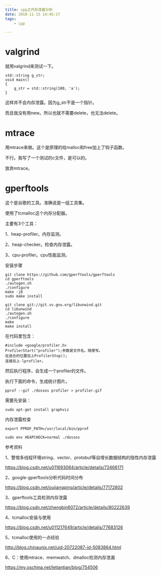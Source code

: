 ```yaml
---
title: cpp之内存泄露分析
date: 2018-11-15 14:45:17
tags:
	- cpp

---
```




# valgrind

就用valgrind来测试一下。

```
std::string g_str;
void main()
{
    g_str = std::string(100, 'a');
}
```

这样并不会内存泄露。因为g_str不是一个指针。

而且我没有用new。所以也就不需要delete，也无法delete。

# mtrace

用mtrace来做。这个是原理的给malloc和free加上了钩子函数。

不行。我写了一个测试的c文件，是可以的。

放弃mtrace。



# gperftools

这个是谷歌的工具。准确说是一组工具集。

使用了tcmalloc这个内存分配器。

主要有3个工具：

1、heap-profiler。内存监测。

2、heap-checker。检查内存泄露。

3、cpu-profiler。cpu性能监测。

安装步骤

```
git clone https://github.com/gperftools/gperftools
cd gperftools
./autogen.sh
./configure
make -j8
sudo make install
```

```
git clone git://git.sv.gnu.org/libunwind.git
cd libunwind
./autogen.sh
./configure
make
make install
```

在代码里包含：

```
#include <google/profiler.h>
ProfilerStart("profiler");参数是文件名。随便写。
在适合的位置加上ProfilerStop();
连接加上-lprofiler。
```

然后执行程序，会生成一个profiler的文件。

执行下面的命令，生成统计图片。

```
pprof --gif ./dossos profiler > profiler.gif
```

需要先安装：

```
sudo apt-get install graphviz
```



内存泄露检查

```
export PPROF_PATH=/usr/local/bin/pprof
```

```
sudo env HEAPCHECK=normal ./dossos
```



参考资料

1、警惕多线程环境string、vector、protobuf等自增长数据结构的隐性内存泄露

https://blog.csdn.net/u011693064/article/details/72466171

2、google-gperftools分析代码时间分布

https://blog.csdn.net/oujiangping/article/details/77172802

3、gperftools工具检测内存泄露

https://blog.csdn.net/zhengbin6072/article/details/80222639

4、tcmalloc安装与使用

https://blog.csdn.net/u011217649/article/details/77683126

5、tcmalloc使用的一点经验

http://blog.chinaunix.net/uid-20722087-id-5083864.html

6、C：使用mtrace、memwatch、dmalloc检测内存泄漏

https://my.oschina.net/letiantian/blog/754506